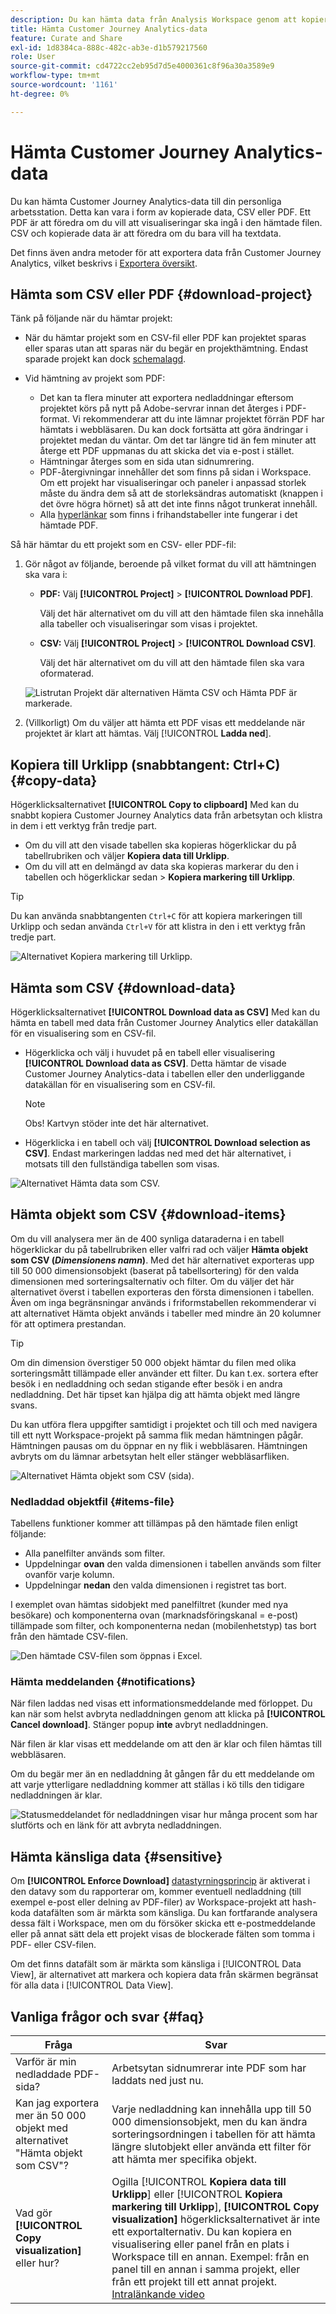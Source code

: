 ```yaml
---
description: Du kan hämta data från Analysis Workspace genom att kopiera dem eller i formaten PDF och CSV.
title: Hämta Customer Journey Analytics-data
feature: Curate and Share
exl-id: 1d8384ca-888c-482c-ab3e-d1b579217560
role: User
source-git-commit: cd4722cc2eb95d7d5e4000361c8f96a30a3589e9
workflow-type: tm+mt
source-wordcount: '1161'
ht-degree: 0%

---
```


# Hämta Customer Journey Analytics-data

Du kan hämta Customer Journey Analytics-data till din personliga arbetsstation. Detta kan vara i form av kopierade data, CSV eller PDF. Ett PDF är att föredra om du vill att visualiseringar ska ingå i den hämtade filen. CSV och kopierade data är att föredra om du bara vill ha textdata.

Det finns även andra metoder för att exportera data från Customer Journey Analytics, vilket beskrivs i [Exportera översikt](/help/analysis-workspace/export/export-project-overview.md).

## Hämta som CSV eller PDF {#download-project}

Tänk på följande när du hämtar projekt:

* När du hämtar projekt som en CSV-fil eller PDF kan projektet sparas eller sparas utan att sparas när du begär en projekthämtning. Endast sparade projekt kan dock [schemalagd](/help/analysis-workspace/export/t-schedule-report.md).

* Vid hämtning av projekt som PDF:
   * Det kan ta flera minuter att exportera nedladdningar eftersom projektet körs på nytt på Adobe-servrar innan det återges i PDF-format. Vi rekommenderar att du inte lämnar projektet förrän PDF har hämtats i webbläsaren. Du kan dock fortsätta att göra ändringar i projektet medan du väntar. Om det tar längre tid än fem minuter att återge ett PDF uppmanas du att skicka det via e-post i stället.
   * Hämtningar återges som en sida utan sidnumrering.
   * PDF-återgivningar innehåller det som finns på sidan i Workspace. Om ett projekt har visualiseringar och paneler i anpassad storlek måste du ändra dem så att de storleksändras automatiskt (knappen i det övre högra hörnet) så att det inte finns något trunkerat innehåll.
   * Alla [hyperlänkar](/help/analysis-workspace/visualizations/freeform-table/freeform-table-hyperlinks.md) som finns i frihandstabeller inte fungerar i det hämtade PDF.

Så här hämtar du ett projekt som en CSV- eller PDF-fil:

1. Gör något av följande, beroende på vilket format du vill att hämtningen ska vara i:

   * **PDF:** Välj **[!UICONTROL Project]** > **[!UICONTROL Download PDF]**.

     Välj det här alternativet om du vill att den hämtade filen ska innehålla alla tabeller och visualiseringar som visas i projektet.

   * **CSV:** Välj **[!UICONTROL Project]** > **[!UICONTROL Download CSV]**.

     Välj det här alternativet om du vill att den hämtade filen ska vara oformaterad.

   ![Listrutan Projekt där alternativen Hämta CSV och Hämta PDF är markerade.](assets/download-project.png)

1. (Villkorligt) Om du väljer att hämta ett PDF visas ett meddelande när projektet är klart att hämtas. Välj [!UICONTROL **Ladda ned**].

## Kopiera till Urklipp (snabbtangent: Ctrl+C) {#copy-data}

Högerklicksalternativet **[!UICONTROL Copy to clipboard]** Med kan du snabbt kopiera Customer Journey Analytics data från arbetsytan och klistra in dem i ett verktyg från tredje part.

* Om du vill att den visade tabellen ska kopieras högerklickar du på tabellrubriken och väljer **Kopiera data till Urklipp**.
* Om du vill att en delmängd av data ska kopieras markerar du den i tabellen och högerklickar sedan > **Kopiera markering till Urklipp**.

>[!TIP]
>
>Du kan använda snabbtangenten `Ctrl+C` för att kopiera markeringen till Urklipp och sedan använda `Ctrl+V` för att klistra in den i ett verktyg från tredje part.


![Alternativet Kopiera markering till Urklipp. ](assets/copy-selection.png)

## Hämta som CSV {#download-data}

Högerklicksalternativet **[!UICONTROL Download data as CSV]** Med kan du hämta en tabell med data från Customer Journey Analytics eller datakällan för en visualisering som en CSV-fil.

* Högerklicka och välj i huvudet på en tabell eller visualisering **[!UICONTROL Download data as CSV]**. Detta hämtar de visade Customer Journey Analytics-data i tabellen eller den underliggande datakällan för en visualisering som en CSV-fil.

  >[!NOTE]
  >
  >  Obs! Kartvyn stöder inte det här alternativet.


* Högerklicka i en tabell och välj **[!UICONTROL Download selection as CSV]**. Endast markeringen laddas ned med det här alternativet, i motsats till den fullständiga tabellen som visas.

![Alternativet Hämta data som CSV.](assets/download-data-viz.png)

## Hämta objekt som CSV {#download-items}

Om du vill analysera mer än de 400 synliga dataraderna i en tabell högerklickar du på tabellrubriken eller valfri rad och väljer **Hämta objekt som CSV (_Dimensionens namn_)**. Med det här alternativet exporteras upp till 50 000 dimensionsobjekt (baserat på tabellsortering) för den valda dimensionen med sorteringsalternativ och filter. Om du väljer det här alternativet överst i tabellen exporteras den första dimensionen i tabellen. Även om inga begränsningar används i friformstabellen rekommenderar vi att alternativet Hämta objekt används i tabeller med mindre än 20 kolumner för att optimera prestandan.

>[!TIP]
>
> Om din dimension överstiger 50 000 objekt hämtar du filen med olika sorteringsmått tillämpade eller använder ett filter. Du kan t.ex. sortera efter besök i en nedladdning och sedan stigande efter besök i en andra nedladdning. Det här tipset kan hjälpa dig att hämta objekt med längre svans.

Du kan utföra flera uppgifter samtidigt i projektet och till och med navigera till ett nytt Workspace-projekt på samma flik medan hämtningen pågår. Hämtningen pausas om du öppnar en ny flik i webbläsaren. Hämtningen avbryts om du lämnar arbetsytan helt eller stänger webbläsarfliken.

![Alternativet Hämta objekt som CSV (sida).](assets/download-items.png)

### Nedladdad objektfil {#items-file}

Tabellens funktioner kommer att tillämpas på den hämtade filen enligt följande:

* Alla panelfilter används som filter.
* Uppdelningar **ovan** den valda dimensionen i tabellen används som filter ovanför varje kolumn.
* Uppdelningar **nedan** den valda dimensionen i registret tas bort.

I exemplet ovan hämtas sidobjekt med panelfiltret (kunder med nya besökare) och komponenterna ovan (marknadsföringskanal = e-post) tillämpade som filter, och komponenterna nedan (mobilenhetstyp) tas bort från den hämtade CSV-filen.

![Den hämtade CSV-filen som öppnas i Excel.](assets/downloaded-file.png)

### Hämta meddelanden {#notifications}

När filen laddas ned visas ett informationsmeddelande med förloppet. Du kan när som helst avbryta nedladdningen genom att klicka på **[!UICONTROL Cancel download]**. Stänger popup **inte** avbryt nedladdningen.

När filen är klar visas ett meddelande om att den är klar och filen hämtas till webbläsaren.

Om du begär mer än en nedladdning åt gången får du ett meddelande om att varje ytterligare nedladdning kommer att ställas i kö tills den tidigare nedladdningen är klar.

![Statusmeddelandet för nedladdningen visar hur många procent som har slutförts och en länk för att avbryta nedladdningen.](assets/toast.png)

## Hämta känsliga data {#sensitive}

Om **[!UICONTROL Enforce Download]** [datastyrningsprincip](/help/data-views/data-governance.md) är aktiverat i den datavy som du rapporterar om, kommer eventuell nedladdning (till exempel e-post eller delning av PDF-filer) av Workspace-projekt att hash-koda datafälten som är märkta som känsliga. Du kan fortfarande analysera dessa fält i Workspace, men om du försöker skicka ett e-postmeddelande eller på annat sätt dela ett projekt visas de blockerade fälten som tomma i PDF- eller CSV-filen.

Om det finns datafält som är märkta som känsliga i [!UICONTROL Data View], är alternativet att markera och kopiera data från skärmen begränsat för alla data i [!UICONTROL Data View].

## Vanliga frågor och svar {#faq}

| Fråga | Svar |
| --- | --- |
| Varför är min nedladdade PDF-sida? | Arbetsytan sidnumrerar inte PDF som har laddats ned just nu. |
| Kan jag exportera mer än 50 000 objekt med alternativet &quot;Hämta objekt som CSV&quot;? | Varje nedladdning kan innehålla upp till 50 000 dimensionsobjekt, men du kan ändra sorteringsordningen i tabellen för att hämta längre slutobjekt eller använda ett filter för att hämta mer specifika objekt. |
| Vad gör **[!UICONTROL Copy visualization]** eller hur? | Ogilla [!UICONTROL **Kopiera data till Urklipp**] eller [!UICONTROL **Kopiera markering till Urklipp**], **[!UICONTROL Copy visualization]** högerklicksalternativet är inte ett exportalternativ. Du kan kopiera en visualisering eller panel från en plats i Workspace till en annan. Exempel: från en panel till en annan i samma projekt, eller från ett projekt till ett annat projekt. [Intralänkande video](https://experienceleague.adobe.com/docs/analytics-learn/tutorials/analysis-workspace/visualizations/intra-linking-in-analysis-workspace.html) |
